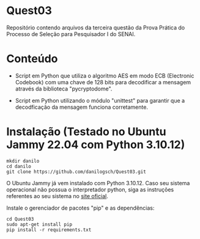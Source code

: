 # Quest03
Repositório contendo arquivos da terceira questão da Prova Prática do Processo de Seleção para Pesquisador I do SENAI.

# Conteúdo

- Script em Python que utiliza o algoritmo AES em modo ECB (Electronic Codebook) com uma chave de 128 bits para decodificar a mensagem através da biblioteca "pycryptodome".

- Script em Python utilizando o módulo "unittest" para garantir que a decodficação da mensagem funciona corretamente.

# Instalação (Testado no Ubuntu Jammy 22.04 com Python 3.10.12)

```
mkdir danilo
cd danilo
git clone https://github.com/danilogsch/Quest03.git

```

O Ubuntu Jammy já vem instalado com Python 3.10.12. Caso seu sistema operacional não possua o interpretador python, siga as instruções referentes ao seu sistema no [site oficial](https://wiki.python.org/moin/BeginnersGuide/Download).

Instale o gerenciador de pacotes "pip" e as dependências:

```
cd Quest03
sudo apt-get install pip
pip install -r requirements.txt
```